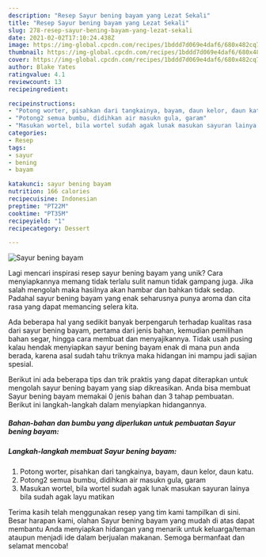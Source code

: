 ```yaml
---
description: "Resep Sayur bening bayam yang Lezat Sekali"
title: "Resep Sayur bening bayam yang Lezat Sekali"
slug: 278-resep-sayur-bening-bayam-yang-lezat-sekali
date: 2021-02-02T17:10:24.438Z
image: https://img-global.cpcdn.com/recipes/1bddd7d069e4daf6/680x482cq70/sayur-bening-bayam-foto-resep-utama.jpg
thumbnail: https://img-global.cpcdn.com/recipes/1bddd7d069e4daf6/680x482cq70/sayur-bening-bayam-foto-resep-utama.jpg
cover: https://img-global.cpcdn.com/recipes/1bddd7d069e4daf6/680x482cq70/sayur-bening-bayam-foto-resep-utama.jpg
author: Blake Yates
ratingvalue: 4.1
reviewcount: 13
recipeingredient:

recipeinstructions:
- "Potong worter, pisahkan dari tangkainya, bayam, daun kelor, daun katu."
- "Potong2 semua bumbu, didihkan air masukn gula, garam"
- "Masukan wortel, bila wortel sudah agak lunak masukan sayuran lainya bila sudah agak layu matikan"
categories:
- Resep
tags:
- sayur
- bening
- bayam

katakunci: sayur bening bayam 
nutrition: 166 calories
recipecuisine: Indonesian
preptime: "PT22M"
cooktime: "PT35M"
recipeyield: "1"
recipecategory: Dessert

---
```



![Sayur bening bayam](https://img-global.cpcdn.com/recipes/1bddd7d069e4daf6/680x482cq70/sayur-bening-bayam-foto-resep-utama.jpg)

Lagi mencari inspirasi resep sayur bening bayam yang unik? Cara menyiapkannya memang tidak terlalu sulit namun tidak gampang juga. Jika salah mengolah maka hasilnya akan hambar dan bahkan tidak sedap. Padahal sayur bening bayam yang enak seharusnya punya aroma dan cita rasa yang dapat memancing selera kita.

Ada beberapa hal yang sedikit banyak berpengaruh terhadap kualitas rasa dari sayur bening bayam, pertama dari jenis bahan, kemudian pemilihan bahan segar, hingga cara membuat dan menyajikannya. Tidak usah pusing kalau hendak menyiapkan sayur bening bayam enak di mana pun anda berada, karena asal sudah tahu triknya maka hidangan ini mampu jadi sajian spesial.




Berikut ini ada beberapa tips dan trik praktis yang dapat diterapkan untuk mengolah sayur bening bayam yang siap dikreasikan. Anda bisa membuat Sayur bening bayam memakai 0 jenis bahan dan 3 tahap pembuatan. Berikut ini langkah-langkah dalam menyiapkan hidangannya.

<!--inarticleads1-->

##### Bahan-bahan dan bumbu yang diperlukan untuk pembuatan Sayur bening bayam:





<!--inarticleads2-->

##### Langkah-langkah membuat Sayur bening bayam:

1. Potong worter, pisahkan dari tangkainya, bayam, daun kelor, daun katu.
1. Potong2 semua bumbu, didihkan air masukn gula, garam
1. Masukan wortel, bila wortel sudah agak lunak masukan sayuran lainya bila sudah agak layu matikan




Terima kasih telah menggunakan resep yang tim kami tampilkan di sini. Besar harapan kami, olahan Sayur bening bayam yang mudah di atas dapat membantu Anda menyiapkan hidangan yang menarik untuk keluarga/teman ataupun menjadi ide dalam berjualan makanan. Semoga bermanfaat dan selamat mencoba!
